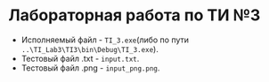 # Лабораторная работа по ТИ №3

- Исполняемый файл - `TI_3.exe`(либо по пути `..\TI_Lab3\TI3\bin\Debug\TI_3.exe`).
- Тестовый файл .txt - `input.txt`.
- Тестовый файл .png - `input_png.png`.
